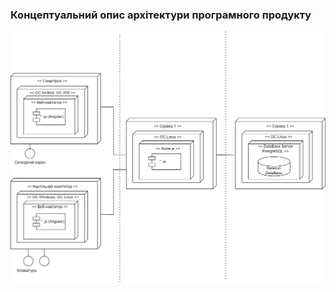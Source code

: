 ### Концептуальний опис архітектури програмного продукту
![](https://github.com/oleksandrblazhko/ai-214-zhevneryuk/blob/ai-214-zhevneryuk_with_laboratory_work_4/1-SoftwareRequirements/1.5-SoftwareProjectPlanning/1.5.1-SoftwareArchitectConcept/Diagram_Component_MA.png)
